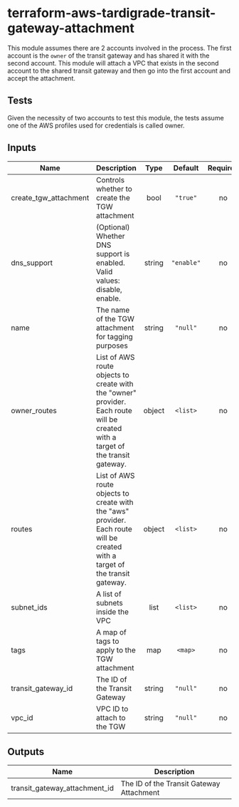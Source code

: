 # terraform-aws-tardigrade-transit-gateway-attachment

This module assumes there are 2 accounts involved in the process. The first account is the `owner` of the transit gateway and
has shared it with the second account. This module will attach a VPC that exists in the second account to the shared transit
gateway and then go into the first account and accept the attachment.

## Tests
Given the necessity of two accounts to test this module, the tests assume one of the AWS profiles used for credentials is
called owner.

## Inputs

| Name | Description | Type | Default | Required |
|------|-------------|:----:|:-----:|:-----:|
| create\_tgw\_attachment | Controls whether to create the TGW attachment | bool | `"true"` | no |
| dns\_support | \(Optional\) Whether DNS support is enabled. Valid values: disable, enable. | string | `"enable"` | no |
| name | The name of the TGW attachment for tagging purposes | string | `"null"` | no |
| owner\_routes | List of AWS route objects to create with the "owner" provider. Each route will be created with a target of the transit gateway. | object | `<list>` | no |
| routes | List of AWS route objects to create with the "aws" provider. Each route will be created with a target of the transit gateway. | object | `<list>` | no |
| subnet\_ids | A list of subnets inside the VPC | list | `<list>` | no |
| tags | A map of tags to apply to the TGW attachment | map | `<map>` | no |
| transit\_gateway\_id | The ID of the Transit Gateway | string | `"null"` | no |
| vpc\_id | VPC ID to attach to the TGW | string | `"null"` | no |

## Outputs

| Name | Description |
|------|-------------|
| transit\_gateway\_attachment\_id | The ID of the Transit Gateway Attachment |

